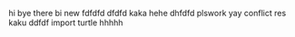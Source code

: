 hi
bye
there
bi
new
fdfdfd
dfdfd
kaka
hehe
dhfdfd
plswork
yay
conflict
res
kaku
ddfdf
import turtle
hhhhh
